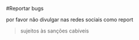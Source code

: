 #Reportar bugs

por favor não divulgar nas redes sociais como report

> sujeitos às sanções cabíveis
